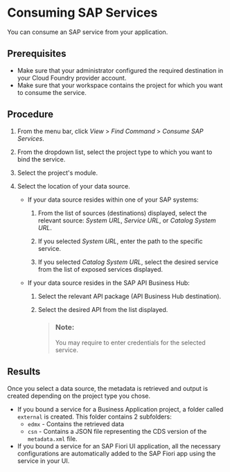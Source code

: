 <!-- loiod5e99dc93434400a9b725537491a650c -->

# Consuming SAP Services

You can consume an SAP service from your application.



<a name="loiod5e99dc93434400a9b725537491a650c__prereq_m21_jgp_23b"/>

## Prerequisites

-   Make sure that your administrator configured the required destination in your Cloud Foundry provider account.
-   Make sure that your workspace contains the project for which you want to consume the service.



<a name="loiod5e99dc93434400a9b725537491a650c__steps_qfn_dlt_3jb"/>

## Procedure

1.  From the menu bar, click *View* \> *Find Command* \> *Consume SAP Services*.

2.  From the dropdown list, select the project type to which you want to bind the service.

3.  Select the project's module.

4.  Select the location of your data source.

    -   If your data source resides within one of your SAP systems:

        1.  From the list of sources \(destinations\) displayed, select the relevant source: *System URL*, *Service URL*, or *Catalog System URL*.

        2.  If you selected *System URL*, enter the path to the specific service.
        3.  If you selected *Catalog System URL*, select the desired service from the list of exposed services displayed.
    -   If your data source resides in the SAP API Business Hub:
        1.  Select the relevant API package \(API Business Hub destination\).
        2.  Select the desired API from the list displayed.

            > ### Note:  
            > You may require to enter credentials for the selected service.




<a name="loiod5e99dc93434400a9b725537491a650c__result_vrf_25t_3jb"/>

## Results

Once you select a data source, the metadata is retrieved and output is created depending on the project type you chose.

-   If you bound a service for a Business Application project, a folder called `external` is created. This folder contains 2 subfolders:
    -   `edmx` - Contains the retrieved data
    -   `csn` - Contains a JSON file representing the CDS version of the `metadata.xml` file.
-   If you bound a service for an SAP Fiori UI application, all the necessary configurations are automatically added to the SAP Fiori app using the service in your UI.

